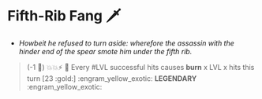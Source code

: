# **Fifth-Rib Fang** 🗡️  
- *Howbeit he refused to turn aside: wherefore the assassin with the hinder end of the spear smote him under the fifth rib.*

> (-1 :large_blue_diamond:) :boom::boom::zap: :twisted_rightwards_arrows: Every #LVL successful hits causes __burn__ x LVL x hits this turn [23 :gold:]
:engram_yellow_exotic: __LEGENDARY__ :engram_yellow_exotic:
